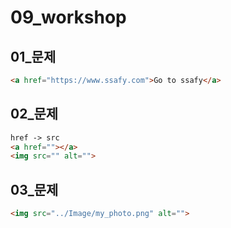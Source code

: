 # 09_workshop

## 01_문제

```html
<a href="https://www.ssafy.com">Go to ssafy</a>
```

## 02_문제

```html
href -> src
<a href=""></a>
<img src="" alt="">
```

## 03_문제

```html
<img src="../Image/my_photo.png" alt="">
```





